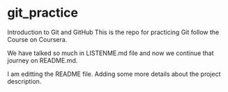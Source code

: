# git_practice
Introduction to Git and GitHub
This is the repo for practicing Git follow the Course on Coursera.

We have talked so much in LISTENME.md file and now we continue that journey on README.md.

I am editting the README file. Adding some more details about the project description.
